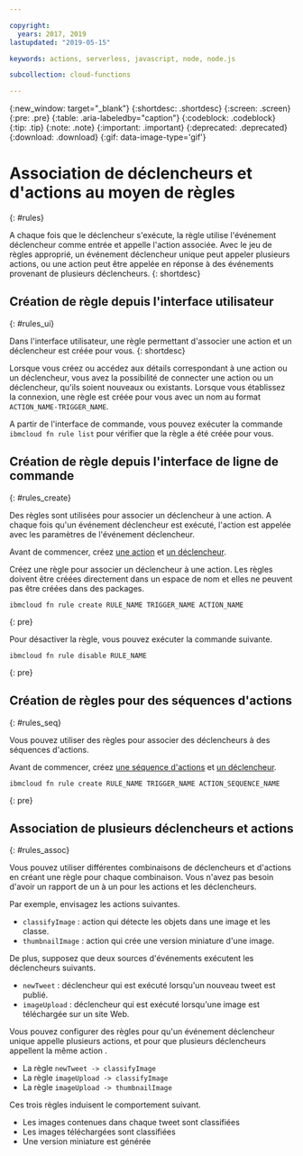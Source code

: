 ```yaml
---

copyright:
  years: 2017, 2019
lastupdated: "2019-05-15"

keywords: actions, serverless, javascript, node, node.js

subcollection: cloud-functions

---
```


{:new_window: target="_blank"}
{:shortdesc: .shortdesc}
{:screen: .screen}
{:pre: .pre}
{:table: .aria-labeledby="caption"}
{:codeblock: .codeblock}
{:tip: .tip}
{:note: .note}
{:important: .important}
{:deprecated: .deprecated}
{:download: .download}
{:gif: data-image-type='gif'}


# Association de déclencheurs et d'actions au moyen de règles
{: #rules}

A chaque fois que le déclencheur s'exécute, la règle utilise l'événement déclencheur comme entrée et appelle l'action associée. Avec le jeu de règles approprié, un événement déclencheur unique peut appeler plusieurs actions, ou une action peut être appelée en réponse à des événements provenant de plusieurs déclencheurs.
{: shortdesc}


## Création de règle depuis l'interface utilisateur
{: #rules_ui}

Dans l'interface utilisateur, une règle permettant d'associer une action et un déclencheur est créée pour vous.
{: shortdesc}

Lorsque vous créez ou accédez aux détails correspondant à une action ou un déclencheur, vous avez la possibilité de connecter une action ou un déclencheur, qu'ils soient nouveaux ou existants. Lorsque vous établissez la connexion, une règle est créée pour vous avec un nom au format `ACTION_NAME-TRIGGER_NAME`.

A partir de l'interface de commande, vous pouvez exécuter la commande `ibmcloud fn rule list` pour vérifier que la règle a été créée pour vous.


## Création de règle depuis l'interface de ligne de commande
{: #rules_create}

Des règles sont utilisées pour associer un déclencheur à une action. A chaque fois qu'un événement déclencheur est exécuté, l'action est appelée avec les paramètres de l'événement déclencheur.

Avant de commencer, créez [une action](/docs/openwhisk?topic=cloud-functions-actions) et [un déclencheur](/docs/openwhisk?topic=cloud-functions-triggers).


Créez une règle pour associer un déclencheur à une action. Les règles doivent être créées directement dans un espace de nom et elles ne peuvent pas être créées dans des packages.
```
ibmcloud fn rule create RULE_NAME TRIGGER_NAME ACTION_NAME
```
{: pre}


Pour désactiver la règle, vous pouvez exécuter la commande suivante.
```
ibmcloud fn rule disable RULE_NAME
```
{: pre}


## Création de règles pour des séquences d'actions
{: #rules_seq}

Vous pouvez utiliser des règles pour associer des déclencheurs à des séquences d'actions.

Avant de commencer, créez [une séquence d'actions](/docs/openwhisk?topic=cloud-functions-actions#actions_seq) et [un déclencheur](/docs/openwhisk?topic=cloud-functions-triggers).

```
ibmcloud fn rule create RULE_NAME TRIGGER_NAME ACTION_SEQUENCE_NAME
```
{: pre}


## Association de plusieurs déclencheurs et actions
{: #rules_assoc}

Vous pouvez utiliser différentes combinaisons de déclencheurs et d'actions en créant une règle pour chaque combinaison. Vous n'avez pas besoin d'avoir un rapport de un à un pour les actions et les déclencheurs.

Par exemple, envisagez les actions suivantes.
- `classifyImage` : action qui détecte les objets dans une image et les classe.
- `thumbnailImage` : action qui crée une version miniature d'une image.

De plus, supposez que deux sources d'événements exécutent les déclencheurs suivants.
- `newTweet` : déclencheur qui est exécuté lorsqu'un nouveau tweet est publié.
- `imageUpload` : déclencheur qui est exécuté lorsqu'une image est téléchargée sur un site Web.

Vous pouvez configurer des règles pour qu'un événement déclencheur unique appelle plusieurs actions, et pour que plusieurs déclencheurs appellent la même action .
- La règle `newTweet -> classifyImage`
- La règle `imageUpload -> classifyImage`
- La règle `imageUpload -> thumbnailImage`

Ces trois règles induisent le comportement suivant.
- Les images contenues dans chaque tweet sont classifiées
- Les images téléchargées sont classifiées
- Une version miniature est générée
